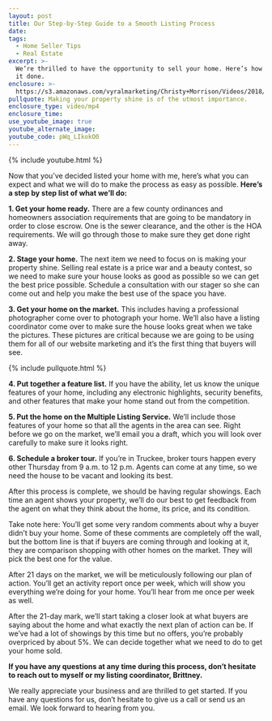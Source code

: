 ```yaml
---
layout: post
title: Our Step-by-Step Guide to a Smooth Listing Process
date:
tags:
  - Home Seller Tips
  - Real Estate
excerpt: >-
  We’re thrilled to have the opportunity to sell your home. Here’s how we’ll get
  it done.
enclosure: >-
  https://s3.amazonaws.com/vyralmarketing/Christy+Morrison/Videos/2018/Truckee+Real+Estate+Agent-+Making+the+Listing+and+Selling+Process+Go+Smoothly.mp4
pullquote: Making your property shine is of the utmost importance.
enclosure_type: video/mp4
enclosure_time:
use_youtube_image: true
youtube_alternate_image:
youtube_code: pWq_LIkokO0
---
```


{% include youtube.html %}

Now that you’ve decided listed your home with me, here’s what you can expect and what we will do to make the process as easy as possible. **Here’s a step by step list of what we’ll do:**

**1. Get your home ready.** There are a few county ordinances and homeowners association requirements that are going to be mandatory in order to close escrow. One is the sewer clearance, and the other is the HOA requirements. We will go through those to make sure they get done right away.

**2. Stage your home.** The next item we need to focus on is making your property shine. Selling real estate is a price war and a beauty contest, so we need to make sure your house looks as good as possible so we can get the best price possible. Schedule a consultation with our stager so she can come out and help you make the best use of the space you have.

**3. Get your home on the market.** This includes having a professional photographer come over to photograph your home. We’ll also have a listing coordinator come over to make sure the house looks great when we take the pictures. These pictures are critical because we are going to be using them for all of our website marketing and it’s the first thing that buyers will see.

{% include pullquote.html %}

**4. Put together a feature list.** If you have the ability, let us know the unique features of your home, including any electronic highlights, security benefits, and other features that make your home stand out from the competition.

**5. Put the home on the Multiple Listing Service.** We’ll include those features of your home so that all the agents in the area can see. Right before we go on the market, we’ll email you a draft, which you will look over carefully to make sure it looks right.

**6. Schedule a broker tour.** If you’re in Truckee, broker tours happen every other Thursday from 9 a.m. to 12 p.m. Agents can come at any time, so we need the house to be vacant and looking its best.

After this process is complete, we should be having regular showings. Each time an agent shows your property, we’ll do our best to get feedback from the agent on what they think about the home, its price, and its condition.

Take note here: You’ll get some very random comments about why a buyer didn’t buy your home. Some of these comments are completely off the wall, but the bottom line is that if buyers are coming through and looking at it, they are comparison shopping with other homes on the market. They will pick the best one for the value.

After 21 days on the market, we will be meticulously following our plan of action. You’ll get an activity report once per week, which will show you everything we’re doing for your home. You’ll hear from me once per week as well.

After the 21-day mark, we’ll start taking a closer look at what buyers are saying about the home and what exactly the next plan of action can be. If we’ve had a lot of showings by this time but no offers, you’re probably overpriced by about 5%. We can decide together what we need to do to get your home sold.

**If you have any questions at any time during this process, don’t hesitate to reach out to myself or my listing coordinator, Brittney.**

We really appreciate your business and are thrilled to get started. If you have any questions for us, don’t hesitate to give us a call or send us an email. We look forward to hearing from you.

&nbsp;